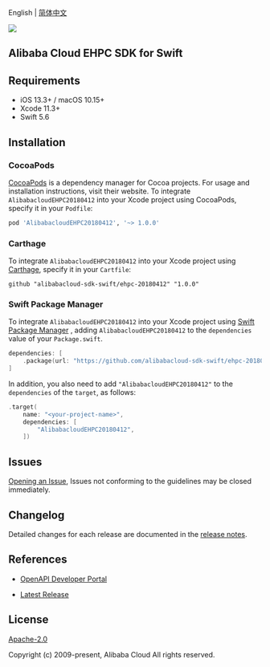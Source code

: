 English | [简体中文](README-CN.md)

![](https://aliyunsdk-pages.alicdn.com/icons/AlibabaCloud.svg)

## Alibaba Cloud EHPC SDK for Swift

## Requirements

- iOS 13.3+ / macOS 10.15+
- Xcode 11.3+
- Swift 5.6

## Installation

### CocoaPods

[CocoaPods](https://cocoapods.org) is a dependency manager for Cocoa projects. For usage and installation instructions, visit their website. To integrate `AlibabacloudEHPC20180412` into your Xcode project using CocoaPods, specify it in your `Podfile`:

```ruby
pod 'AlibabacloudEHPC20180412', '~> 1.0.0'
```

### Carthage

To integrate `AlibabacloudEHPC20180412` into your Xcode project using [Carthage](https://github.com/Carthage/Carthage), specify it in your `Cartfile`:

```ogdl
github "alibabacloud-sdk-swift/ehpc-20180412" "1.0.0"
```

### Swift Package Manager

To integrate `AlibabacloudEHPC20180412` into your Xcode project using [Swift Package Manager](https://swift.org/package-manager/) , adding `AlibabacloudEHPC20180412` to the `dependencies` value of your `Package.swift`.

```swift
dependencies: [
    .package(url: "https://github.com/alibabacloud-sdk-swift/ehpc-20180412.git", from: "1.0.0")
]
```

In addition, you also need to add `"AlibabacloudEHPC20180412"` to the `dependencies` of the `target`, as follows:

```swift
.target(
    name: "<your-project-name>",
    dependencies: [
        "AlibabacloudEHPC20180412",
    ])
```

## Issues

[Opening an Issue](https://github.com/alibabacloud-sdk-swift/ehpc-20180412/issues/new), Issues not conforming to the guidelines may be closed immediately.

## Changelog

Detailed changes for each release are documented in the [release notes](./ChangeLog.txt).

## References

* [OpenAPI Developer Portal](https://next.api.alibabacloud.com/home)
- [Latest Release](https://github.com/alibabacloud-sdk-swift/ehpc-20180412)

## License

[Apache-2.0](http://www.apache.org/licenses/LICENSE-2.0)

Copyright (c) 2009-present, Alibaba Cloud All rights reserved.
